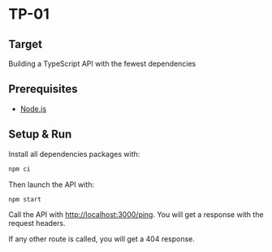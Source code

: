 # TP-01

## Target

Building a TypeScript API with the fewest dependencies

## Prerequisites

-   [Node.js](https://nodejs.org/en/)

## Setup & Run

Install all dependencies packages with:

```bash
npm ci
```

Then launch the API with:

```bash
npm start
```

Call the API with [http://localhost:3000/ping](http://localhost:3000/ping). You will get a response with the request headers.

If any other route is called, you will get a 404 response.
